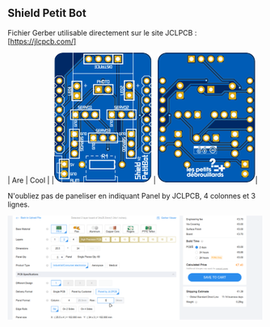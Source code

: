 ## Shield Petit Bot
Fichier Gerber utilisable directement sur le site JCLPCB : [https://jlcpcb.com/]

 | Are | Cool | |![My Image](Shield.svg) | ![My Image](Shield_back.svg)|

N'oubliez pas de paneliser en indiquant Panel by JCLPCB, 4 colonnes et 3 lignes. 

![My Image](JCLPCB_TUTO.png)
